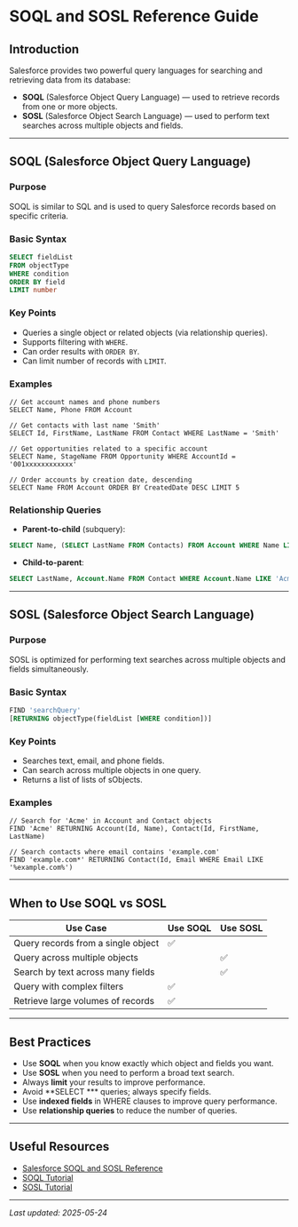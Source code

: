 
# SOQL and SOSL Reference Guide

## Introduction

Salesforce provides two powerful query languages for searching and retrieving data from its database:

- **SOQL** (Salesforce Object Query Language) — used to retrieve records from one or more objects.
- **SOSL** (Salesforce Object Search Language) — used to perform text searches across multiple objects and fields.

---

## SOQL (Salesforce Object Query Language)

### Purpose

SOQL is similar to SQL and is used to query Salesforce records based on specific criteria.

### Basic Syntax

```sql
SELECT fieldList 
FROM objectType
WHERE condition 
ORDER BY field
LIMIT number
```

### Key Points

- Queries a single object or related objects (via relationship queries).
- Supports filtering with `WHERE`.
- Can order results with `ORDER BY`.
- Can limit number of records with `LIMIT`.

### Examples

```apex
// Get account names and phone numbers
SELECT Name, Phone FROM Account

// Get contacts with last name 'Smith'
SELECT Id, FirstName, LastName FROM Contact WHERE LastName = 'Smith'

// Get opportunities related to a specific account
SELECT Name, StageName FROM Opportunity WHERE AccountId = '001xxxxxxxxxxxx'

// Order accounts by creation date, descending
SELECT Name FROM Account ORDER BY CreatedDate DESC LIMIT 5
```

### Relationship Queries

- **Parent-to-child** (subquery):
```sql
SELECT Name, (SELECT LastName FROM Contacts) FROM Account WHERE Name LIKE 'Acme%'
```

- **Child-to-parent**:
```sql
SELECT LastName, Account.Name FROM Contact WHERE Account.Name LIKE 'Acme%'
```

---

## SOSL (Salesforce Object Search Language)

### Purpose

SOSL is optimized for performing text searches across multiple objects and fields simultaneously.

### Basic Syntax

```sql
FIND 'searchQuery' 
[RETURNING objectType(fieldList [WHERE condition])]
```

### Key Points

- Searches text, email, and phone fields.
- Can search across multiple objects in one query.
- Returns a list of lists of sObjects.

### Examples

```apex
// Search for 'Acme' in Account and Contact objects
FIND 'Acme' RETURNING Account(Id, Name), Contact(Id, FirstName, LastName)

// Search contacts where email contains 'example.com'
FIND 'example.com*' RETURNING Contact(Id, Email WHERE Email LIKE '%example.com%')
```

---

## When to Use SOQL vs SOSL

| Use Case                           | Use SOQL               | Use SOSL                     |
|----------------------------------|-----------------------|-----------------------------|
| Query records from a single object | ✅                    |                             |
| Query across multiple objects     |                       | ✅                          |
| Search by text across many fields |                       | ✅                          |
| Query with complex filters         | ✅                    |                             |
| Retrieve large volumes of records  | ✅                    |                             |

---

## Best Practices

- Use **SOQL** when you know exactly which object and fields you want.
- Use **SOSL** when you need to perform a broad text search.
- Always **limit** your results to improve performance.
- Avoid **SELECT *** queries; always specify fields.
- Use **indexed fields** in WHERE clauses to improve query performance.
- Use **relationship queries** to reduce the number of queries.

---

## Useful Resources

- [Salesforce SOQL and SOSL Reference](https://developer.salesforce.com/docs/atlas.en-us.soql_sosl.meta/soql_sosl/)
- [SOQL Tutorial](https://trailhead.salesforce.com/en/content/learn/modules/apex_database/apex_database_soql)
- [SOSL Tutorial](https://trailhead.salesforce.com/en/content/learn/modules/apex_database/apex_database_sosl)

---

*Last updated: 2025-05-24*
